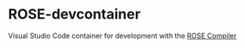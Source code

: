 # ROSE-devcontainer
Visual Studio Code container for development with the [ROSE Compiler](https://github.com/rose-compiler/rose)
